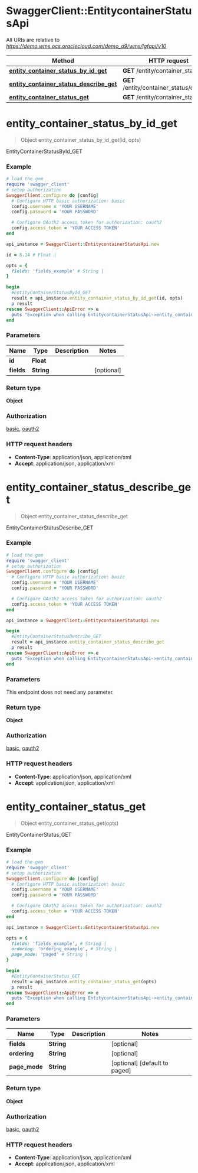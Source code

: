 # SwaggerClient::EntitycontainerStatusApi

All URIs are relative to *https://demo.wms.ocs.oraclecloud.com/demo_a9/wms/lgfapi/v10*

Method | HTTP request | Description
------------- | ------------- | -------------
[**entity_container_status_by_id_get**](EntitycontainerStatusApi.md#entity_container_status_by_id_get) | **GET** /entity/container_status/{id} | EntityContainerStatusById_GET
[**entity_container_status_describe_get**](EntitycontainerStatusApi.md#entity_container_status_describe_get) | **GET** /entity/container_status/describe | EntityContainerStatusDescribe_GET
[**entity_container_status_get**](EntitycontainerStatusApi.md#entity_container_status_get) | **GET** /entity/container_status | EntityContainerStatus_GET


# **entity_container_status_by_id_get**
> Object entity_container_status_by_id_get(id, opts)

EntityContainerStatusById_GET



### Example
```ruby
# load the gem
require 'swagger_client'
# setup authorization
SwaggerClient.configure do |config|
  # Configure HTTP basic authorization: basic
  config.username = 'YOUR USERNAME'
  config.password = 'YOUR PASSWORD'

  # Configure OAuth2 access token for authorization: oauth2
  config.access_token = 'YOUR ACCESS TOKEN'
end

api_instance = SwaggerClient::EntitycontainerStatusApi.new

id = 8.14 # Float | 

opts = { 
  fields: 'fields_example' # String | 
}

begin
  #EntityContainerStatusById_GET
  result = api_instance.entity_container_status_by_id_get(id, opts)
  p result
rescue SwaggerClient::ApiError => e
  puts "Exception when calling EntitycontainerStatusApi->entity_container_status_by_id_get: #{e}"
end
```

### Parameters

Name | Type | Description  | Notes
------------- | ------------- | ------------- | -------------
 **id** | **Float**|  | 
 **fields** | **String**|  | [optional] 

### Return type

**Object**

### Authorization

[basic](../README.md#basic), [oauth2](../README.md#oauth2)

### HTTP request headers

 - **Content-Type**: application/json, application/xml
 - **Accept**: application/json, application/xml



# **entity_container_status_describe_get**
> Object entity_container_status_describe_get

EntityContainerStatusDescribe_GET



### Example
```ruby
# load the gem
require 'swagger_client'
# setup authorization
SwaggerClient.configure do |config|
  # Configure HTTP basic authorization: basic
  config.username = 'YOUR USERNAME'
  config.password = 'YOUR PASSWORD'

  # Configure OAuth2 access token for authorization: oauth2
  config.access_token = 'YOUR ACCESS TOKEN'
end

api_instance = SwaggerClient::EntitycontainerStatusApi.new

begin
  #EntityContainerStatusDescribe_GET
  result = api_instance.entity_container_status_describe_get
  p result
rescue SwaggerClient::ApiError => e
  puts "Exception when calling EntitycontainerStatusApi->entity_container_status_describe_get: #{e}"
end
```

### Parameters
This endpoint does not need any parameter.

### Return type

**Object**

### Authorization

[basic](../README.md#basic), [oauth2](../README.md#oauth2)

### HTTP request headers

 - **Content-Type**: application/json, application/xml
 - **Accept**: application/json, application/xml



# **entity_container_status_get**
> Object entity_container_status_get(opts)

EntityContainerStatus_GET



### Example
```ruby
# load the gem
require 'swagger_client'
# setup authorization
SwaggerClient.configure do |config|
  # Configure HTTP basic authorization: basic
  config.username = 'YOUR USERNAME'
  config.password = 'YOUR PASSWORD'

  # Configure OAuth2 access token for authorization: oauth2
  config.access_token = 'YOUR ACCESS TOKEN'
end

api_instance = SwaggerClient::EntitycontainerStatusApi.new

opts = { 
  fields: 'fields_example', # String | 
  ordering: 'ordering_example', # String | 
  page_mode: 'paged' # String | 
}

begin
  #EntityContainerStatus_GET
  result = api_instance.entity_container_status_get(opts)
  p result
rescue SwaggerClient::ApiError => e
  puts "Exception when calling EntitycontainerStatusApi->entity_container_status_get: #{e}"
end
```

### Parameters

Name | Type | Description  | Notes
------------- | ------------- | ------------- | -------------
 **fields** | **String**|  | [optional] 
 **ordering** | **String**|  | [optional] 
 **page_mode** | **String**|  | [optional] [default to paged]

### Return type

**Object**

### Authorization

[basic](../README.md#basic), [oauth2](../README.md#oauth2)

### HTTP request headers

 - **Content-Type**: application/json, application/xml
 - **Accept**: application/json, application/xml



